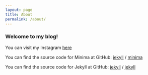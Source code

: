 ```yaml
---
layout: page
title: About
permalink: /about/
---
```


### Welcome to my blog! 

You can visit my Instagram [here](https://www.instagram.com/milena.wnchl)

You can find the source code for Minima at GitHub:
[jekyll][jekyll-organization] /
[minima](https://github.com/jekyll/minima)

You can find the source code for Jekyll at GitHub:
[jekyll][jekyll-organization] /
[jekyll](https://github.com/jekyll/jekyll)


[jekyll-organization]: https://github.com/jekyll
